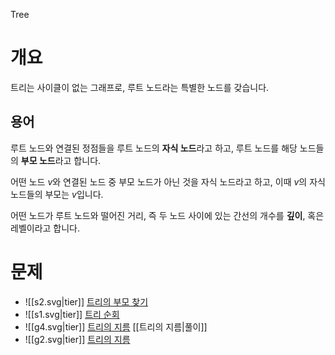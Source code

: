 Tree
# 개요
트리는 사이클이 없는 그래프로, 루트 노드라는 특별한 노드를 갖습니다.
## 용어
루트 노드와 연결된 정점들을 루트 노드의 **자식 노드**라고 하고, 루트 노드를 해당 노드들의 **부모 노드**라고 합니다.

어떤 노드 $v$와 연결된 노드 중 부모 노드가 아닌 것을 자식 노드라고 하고, 이때 $v$의 자식 노드들의 부모는 $v$입니다.

어떤 노드가 루트 노드와 떨어진 거리, 즉 두 노드 사이에 있는 간선의 개수를 **깊이**, 혹은 레벨이라고 합니다.
# 문제
- ![[s2.svg|tier]] [트리의 부모 찾기](https://www.acmicpc.net/problem/11725)
- ![[s1.svg|tier]] [트리 순회](https://www.acmicpc.net/problem/1991)
- ![[g4.svg|tier]] [트리의 지름](https://www.acmicpc.net/problem/1967) [[트리의 지름|풀이]]
- ![[g2.svg|tier]] [트리의 지름](https://www.acmicpc.net/problem/1167)